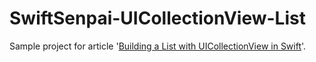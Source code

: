 # SwiftSenpai-UICollectionView-List
Sample project for article '[Building a List with UICollectionView in Swift](https://swiftsenpai.com/development/uicollectionview-list-basic/)'.
